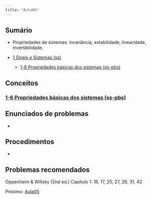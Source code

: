 ```yaml
---
title: "Aula04"
---
```


## Sumário
- Propriedades de sistemas: invariância, estabilidade, linearidade, invertibilidade.

- [1 Sinais e Sistemas (ss)](pub/topic/1%20Sinais%20e%20Sistemas%20(ss).md)
	- [1-6 Propriedades básicas dos sistemas (ss-pbs)](pub/topic/1-6%20Propriedades%20básicas%20dos%20sistemas%20(ss-pbs).md)


## Conceitos

### [1-6 Propriedades básicas dos sistemas (ss-pbs)](pub/topic/1-6%20Propriedades%20básicas%20dos%20sistemas%20(ss-pbs).md)

## Enunciados de problemas
- 

## Procedimentos
- 

## Problemas recomendados

Oppenheim & Willsky (2nd ed.)
Capítulo 1: 16, 17, 20, 27, 28, 31, 42

Próximo: [Aula05](pub/class/Aula05.md)